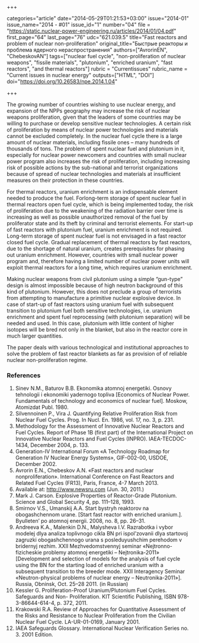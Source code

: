 +++

categories="article"
date="2014-05-29T01:21:53+03:00"
issue="2014-01"
issue_name="2014 - #01"
issue_id="1"
number="04"
file = "https://static.nuclear-power-engineering.ru/articles/2014/01/04.pdf"
first_page="64"
last_page="76"
udc="621.039.5"
title="Fast reactors and problem of nuclear non-proliferation"
original_title="Быстрые реакторы и проблема ядерного нераспространения"
authors=["AvrorinEN", "ChebeskovAN"]
tags=["nuclear fuel cycle", "non-proliferation of nuclear weapons", "fissile materials", "plutonium", "enriched uranium", "fast reactors", "and thermal reactors"]
rubric = "Сurrentissues"
rubric_name = "Current issues in nuclear energy"
outputs=["HTML", "DOI"]
doi="https://doi.org/10.26583/npe.2014.1.04"

+++

The growing number of countries wishing to use nuclear energy, and expansion of the NPPs geography may increase the risk of nuclear weapons proliferation, given that the leaders of some countries may be willing to purchase or develop sensitive nuclear technologies. A certain risk of proliferation by means of nuclear power technologies and materials cannot be excluded completely. In the nuclear fuel cycle there is a large amount of nuclear materials, including fissile ones – many hundreds of thousands of tons. The problem of spent nuclear fuel and plutonium in it, especially for nuclear power newcomers and countries with small nuclear power program also increases the risk of proliferation, including increasing risk of possible actions by the sub-national and terrorist organizations because of spread of nuclear technologies and materials at insufficient measures on their protection in these countries.

For thermal reactors, uranium enrichment is an indispensable element needed to produce the fuel. Forlong-term storage of spent nuclear fuel in thermal reactors open fuel cycle, which is being implemented today, the risk of proliferation due to the weakening of the radiation barrier over time is increasing as well as possible unauthorized removal of the fuel by proliferator state and its theft by criminal and terrorist elements. For start-up of fast reactors with plutonium fuel, uranium enrichment is not required. Long-term storage of spent nuclear fuel is not envisaged in a fast reactor closed fuel cycle. Gradual replacement of thermal reactors by fast reactors, due to the shortage of natural uranium, creates prerequisites for phasing out uranium enrichment. However, countries with small nuclear power program and, therefore having a limited number of nuclear power units will exploit thermal reactors for a long time, which requires uranium enrichment.

Making nuclear weapons from civil plutonium using a simple “gun-type” design is almost impossible because of high neutron background of this kind of plutonium. However, this does not preclude a group of terrorists from attempting to manufacture a primitive nuclear explosive device. In case of start-up of fast reactors using uranium fuel with subsequent transition to plutonium fuel both sensitive technologies, i.e. uranium enrichment and spent fuel reprocessing (with plutonium separation) will be needed and used. In this case, plutonium with little content of higher isotopes will be bred not only in the blanket, but also in the reactor core in much larger quantities.

The paper deals with various technological and institutional approaches to solve the problem of fast reactor blankets as far as provision of of reliable nuclear non-proliferation regime.

### References

1. Sinev N.M., Baturov B.B. Ekonomika atomnoj energetiki. Osnovy tehnologii i ekonomiki yadernogo topliva [Economics of Nuclear Power. Fundamentals of technology and economics of nuclear fuel]. Moskow, Atomizdat Publ. 1980.
2. Silvennoinen P., Vira J. Quantifying Relative Proliferation Risk from Nuclear Fuel Cycles. Prog. In Nucl. En. 1986, vol. 17, no. 3, p. 231.
3. Methodology for the Assessment of Innovative Nuclear Reactors and Fuel Cycles. Report of Phase 1B (first part) of the International Project on Innovative Nuclear Reactors and Fuel Cycles (INPRO). IAEA-TECDOC-1434, December 2004, p. 133.
4. Generation-IV International Forum «A Technology Roadmap for Generation IV Nuclear Energy Systems», GIF-002-00, USDOE, December 2002.
5. Avrorin E.N., Chebeskov A.N. «Fast reactors and nuclear nonproliferation». International Conference on Fast Reactors and Related Fuel Cycles (FR13), Paris, France, 4-7 March 2013.
6. Available at: http://www.newsru.com (Jun. 30, 2011.)
7. Mark J. Carson. Explosive Properties of Reactor-Grade Plutonium. Science and Global Security 4, pp. 111–128, 1993.
8. Smirnov V.S., Umanskij A.A. Start bystryh reaktorov na obogashchennom urane. [Start fast reactor with enriched uranium.]. Byulleten’ po atomnoj energii. 2008, no. 8, pp. 26–31.
9. Andreeva K.A., Malenkin D.N., Malysheva I.V. Razrabotka i vybor modelej dlya analiza toplivnogo cikla BN pri ispol’zovanii dlya startovoj zagruzki obogashchennogo urana s posleduyushchim perehodom v bridernyj rezhim. XXII Mezhvedomstvennyj seminar «Nejtronno-fizicheskie problemy atomnoj energetiki – Nejtronika-2011» [Development and selection of models for the analysis of fuel cycle using the BN for the starting load of enriched uranium with a subsequent transition to the breeder mode. XXII Interagency Seminar «Neutron-physical problems of nuclear energy – Neutronika-2011»]. Russia, Obninsk, Oct. 25–28 2011. (in Russian)
10. Kessler G. Proliferation-Proof Uranium/Plutonium Fuel Cycles. Safeguards and Non- Proliferation. KIT Scientific Publishing, ISBN 978-3-86644-614-4, p. 372, 2011.
11. Krakowski R.A. Review of Approaches for Quantitative Assessment of the Risks and Resistance to Nuclear Proliferation from the Civilian Nuclear Fuel Cycle. LA-UR-01-0169, January 2001.
12. IAEA Safeguards Glossary. International Nuclear Verification Series no. 3. 2001 Edition.